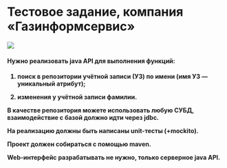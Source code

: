 # Тестовое задание, компания «Газинформсервис»
 <a href="https://www.gaz-is.ru"> <img src="https://www.gaz-is.ru/templates/gis/images/img/Logo_rus_horizontal.svg"></a>
 
<p><h4>Нужно реализовать java API для выполнения функций:<h4></p>

1) поиск в репозитории учётной записи (УЗ) по имени (имя УЗ — уникальный атрибут);

2) изменения у учётной записи фамилии.

 

В качестве репозитория можете использовать любую СУБД, взаимодействие с базой должно идти через jdbc.

На реализацию должны быть написаны unit-тесты (+mockito).

Проект должен собираться с помощью maven.


Web-интерфейс разрабатывать не нужно, только серверное java API.